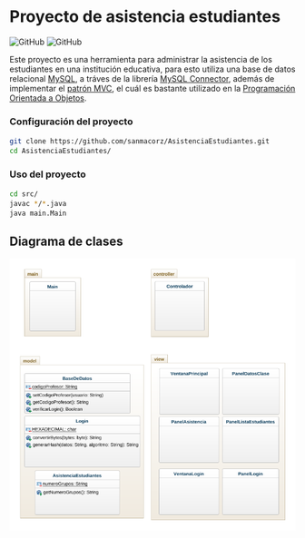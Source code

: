 # Proyecto de asistencia estudiantes

![GitHub](https://img.shields.io/github/license/sanmacorz/AsistenciaEstudiantes)
![GitHub](https://img.shields.io/github/commit-activity/m/sanmacorz/AsistenciaEstudiantes)

Este proyecto es una herramienta para administrar la asistencia de los estudiantes en una institución educativa, para esto utiliza una base de datos relacional [MySQL](https://www.mysql.com/), a tráves de la librería [MySQL Connector](https://dev.mysql.com/downloads/connector/j/8.0.html), además de implementar el [patrón MVC](https://es.wikipedia.org/wiki/Modelo%E2%80%93vista%E2%80%93controlador), el cuál es bastante utilizado en la [Programación Orientada a Objetos](https://es.wikipedia.org/wiki/Programaci%C3%B3n_orientada_a_objetos).

### Configuración del proyecto

```bash
git clone https://github.com/sanmacorz/AsistenciaEstudiantes.git
cd AsistenciaEstudiantes/
```

### Uso del proyecto

```bash
cd src/
javac */*.java
java main.Main
```

## Diagrama de clases

![Diagrama](docs/AsistenciaEstudiantes.png)
